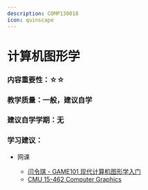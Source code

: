 ```yaml
---
description: COMP130018
icon: quinscape
---
```


# 计算机图形学

### 内容重要性：☆☆

### 教学质量：一般，建议自学

### 建议自学学期：无

### 学习建议：

*   网课

    * [闫令琪 - GAME101 现代计算机图形学入门](https://csdiy.wiki/%E8%AE%A1%E7%AE%97%E6%9C%BA%E5%9B%BE%E5%BD%A2%E5%AD%A6/GAMES101/)
    * [CMU 15-462 Computer Graphics](https://csdiy.wiki/%E8%AE%A1%E7%AE%97%E6%9C%BA%E5%9B%BE%E5%BD%A2%E5%AD%A6/15462/#_1)

